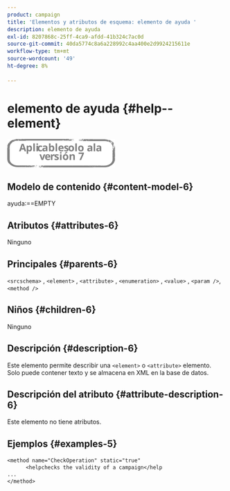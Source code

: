```yaml
---
product: campaign
title: 'Elementos y atributos de esquema: elemento de ayuda '
description: elemento de ayuda
exl-id: 8207868c-25ff-4ca9-afdd-41b324c7ac0d
source-git-commit: 40da5774c8a6a228992c4aa400e2d9924215611e
workflow-type: tm+mt
source-wordcount: '49'
ht-degree: 8%

---
```


# elemento de ayuda {#help--element}

![](../../../assets/v7-only.svg)

## Modelo de contenido {#content-model-6}

ayuda:==EMPTY

## Atributos {#attributes-6}

Ninguno

## Principales {#parents-6}

`<srcschema>`  ,  `<element>`   ,   `<attribute>`    ,    `<enumeration>`     ,     `<value>`      ,     `<param />`,      `<method />`

## Niños {#children-6}

Ninguno

## Descripción {#description-6}

Este elemento permite describir una `<element>`  o  `<attribute>`   elemento. Solo puede contener texto y se almacena en XML en la base de datos.

## Descripción del atributo {#attribute-description-6}

Este elemento no tiene atributos.

## Ejemplos {#examples-5}

```
<method name="CheckOperation" static="true"
      <helpchecks the validity of a campaign</help
...
</method> 
```
